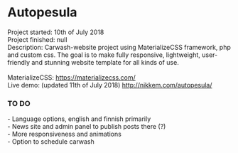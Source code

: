 # Autopesula

Project started: 10th of July 2018
<br>
Project finished: null
<br>
Description: Carwash-website project using MaterializeCSS framework, php and custom css. The goal is to make fully responsive, lightweight, user-friendly and stunning website template for all kinds of use.
<br>
<br>
MaterializeCSS:
https://materializecss.com/
<br>
Live demo: (updated 11th of July 2018)
http://nikkem.com/autopesula/

<h3> TO DO </h3>
- Language options, english and finnish primarily <br>
- News site and admin panel to publish posts there (?) <br>
- More responsiveness and animations <br>
- Option to schedule carwash
